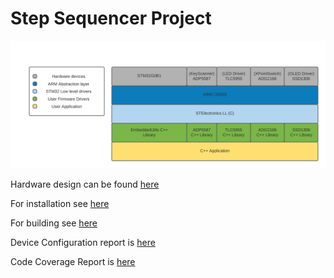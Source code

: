 # Step Sequencer Project

![](doc/BassStationArchitectureDiagram.png)

Hardware design can be found [here](https://github.com/cracked-machine/BassStationSequencerMidiController)

For installation see [here](setup.md)

For building see [here](building.md)

Device Configuration report is [here](stm32cube_workspace/G0B1KET6N/G0B1KET6N.pdf)

Code Coverage Report is [here](coverage/code.pdf)